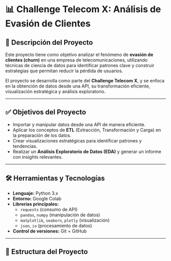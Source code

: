 # 📊 Challenge Telecom X: Análisis de Evasión de Clientes

## 🧠 Descripción del Proyecto

Este proyecto tiene como objetivo analizar el fenómeno de **evasión de clientes (churn)** en una empresa de telecomunicaciones, utilizando técnicas de ciencia de datos para identificar patrones clave y construir estrategias que permitan reducir la pérdida de usuarios.

El proyecto se desarrolla como parte del **Challenge Telecom X**, y se enfoca en la obtención de datos desde una API, su transformación eficiente, visualización estratégica y análisis exploratorio.

---

## ✅ Objetivos del Proyecto

- Importar y manipular datos desde una API de manera eficiente.  
- Aplicar los conceptos de **ETL** (Extracción, Transformación y Carga) en la preparación de los datos.  
- Crear visualizaciones estratégicas para identificar patrones y tendencias.  
- Realizar un **Análisis Exploratorio de Datos (EDA)** y generar un informe con insights relevantes.

---

## 🛠️ Herramientas y Tecnologías

- **Lenguaje:** Python 3.x
- **Entorno:** Google Colab
- **Librerías principales:**
  - `requests` (consumo de API)
  - `pandas`, `numpy` (manipulación de datos)
  - `matplotlib`, `seaborn`, `plotly` (visualización)
  - `json`, `io` (procesamiento de datos)
- **Control de versiones:** Git + GitHub

---

## 📁 Estructura del Proyecto
